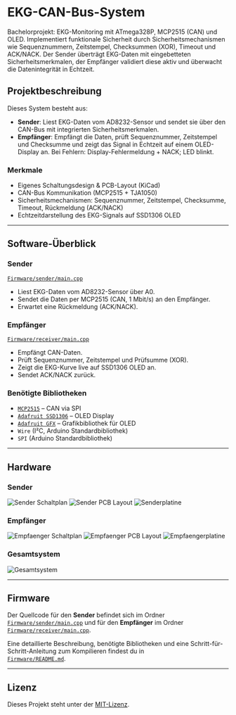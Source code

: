 # EKG-CAN-Bus-System

Bachelorprojekt: EKG-Monitoring mit ATmega328P, MCP2515 (CAN) und OLED.
Implementiert funktionale Sicherheit durch Sicherheitsmechanismen wie Sequenznummern, Zeitstempel, Checksummen (XOR), Timeout und ACK/NACK.
Der Sender überträgt EKG-Daten mit eingebetteten Sicherheitsmerkmalen, der Empfänger validiert diese aktiv und überwacht die Datenintegrität in Echtzeit.

## Projektbeschreibung
Dieses System besteht aus:
- **Sender**: Liest EKG-Daten vom AD8232-Sensor und sendet sie über den CAN-Bus mit integrierten Sicherheitsmerkmalen.
- **Empfänger**: Empfängt die Daten, prüft Sequenznummer, Zeitstempel und Checksumme und zeigt das Signal in Echtzeit auf einem OLED-Display an. Bei Fehlern: Display-Fehlermeldung + NACK; LED blinkt.

### Merkmale
- Eigenes Schaltungsdesign & PCB-Layout (KiCad)
- CAN-Bus Kommunikation (MCP2515 + TJA1050)
- Sicherheitsmechanismen: Sequenznummer, Zeitstempel, Checksumme, Timeout, Rückmeldung (ACK/NACK)
- Echtzeitdarstellung des EKG-Signals auf SSD1306 OLED

---

## Software-Überblick

### Sender
[`Firmware/sender/main.cpp`](Firmware/sender/main.cpp)  
- Liest EKG-Daten vom AD8232-Sensor über A0.
- Sendet die Daten per MCP2515 (CAN, 1 Mbit/s) an den Empfänger.
- Erwartet eine Rückmeldung (ACK/NACK).

### Empfänger
[`Firmware/receiver/main.cpp`](Firmware/receiver/main.cpp)  
- Empfängt CAN-Daten.
- Prüft Sequenznummer, Zeitstempel und Prüfsumme (XOR).
- Zeigt die EKG-Kurve live auf SSD1306 OLED an.
- Sendet ACK/NACK zurück.

### Benötigte Bibliotheken
- [`MCP2515`](https://github.com/autowp/arduino-mcp2515) – CAN via SPI
- [`Adafruit SSD1306`](https://github.com/adafruit/Adafruit_SSD1306) – OLED Display
- [`Adafruit GFX`](https://github.com/adafruit/Adafruit-GFX-Library) – Grafikbibliothek für OLED
- `Wire` (I²C, Arduino Standardbibliothek)
- `SPI` (Arduino Standardbibliothek)

---

## Hardware

### Sender
![Sender Schaltplan](Hardware/Sender-Schaltplan.png)
![Sender PCB Layout](Hardware/Sender-PCB-Layout.png)
![Senderplatine](Hardware/Senderplatine.jpg)

### Empfänger
![Empfaenger Schaltplan](Hardware/Empfaenger-Schaltplan.png)
![Empfaenger PCB Layout](Hardware/Empfaenger-PCB-Layout.png)
![Empfaengerplatine](Hardware/Empfaengerplatine.jpg)

### Gesamtsystem
![Gesamtsystem](Hardware/Gesamtsystem%20mit%20Verbindung%20durch%20Sub-D-Kabel.jpg)

---

## Firmware

Der Quellcode für den **Sender** befindet sich im Ordner [`Firmware/sender/main.cpp`](Firmware/sender/main.cpp)  und für den **Empfänger** im Ordner [`Firmware/receiver/main.cpp`](Firmware/receiver/main.cpp).

Eine detaillierte Beschreibung, benötigte Bibliotheken und eine Schritt-für-Schritt-Anleitung zum Kompilieren findest du in  
[`Firmware/README.md`](Firmware/README.md).

---

## Lizenz
Dieses Projekt steht unter der [MIT-Lizenz](LICENSE).
